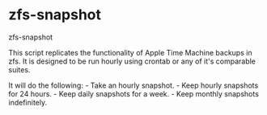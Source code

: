 # zfs-snapshot
zfs-snapshot

This script replicates the functionality of Apple Time Machine backups in zfs. It is designed to be run hourly using crontab or any of it's comparable suites.

It will do the following:
	- Take an hourly snapshot.
	- Keep hourly snapshots for 24 hours.
	- Keep daily snapshots for a week.
	- Keep monthly snapshots indefinitely.

